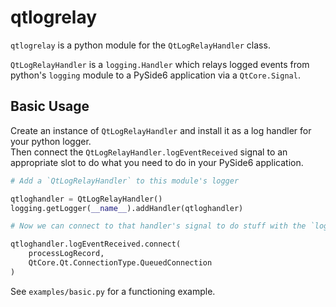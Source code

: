 qtlogrelay
==========

`qtlogrelay` is a python module for the `QtLogRelayHandler` class.

`QtLogRelayHandler` is a `logging.Handler` which relays logged events from python's `logging` module 
to a PySide6 application via a `QtCore.Signal`.

Basic Usage
-----------

Create an instance of `QtLogRelayHandler` and install it as a log handler for your python logger.  
Then connect the `QtLogRelayHandler.logEventReceived` signal to an appropriate slot to do what you need to do in your PySide6 application.

```python
# Add a `QtLogRelayHandler` to this module's logger

qtloghandler = QtLogRelayHandler()
logging.getLogger(__name__).addHandler(qtloghandler)

# Now we can connect to that handler's signal to do stuff with the `logging.LogRecord` object

qtloghandler.logEventReceived.connect(
    processLogRecord,
    QtCore.Qt.ConnectionType.QueuedConnection
)
```

See `examples/basic.py` for a functioning example.
